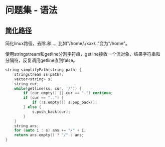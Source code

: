 # 问题集 - 语法

## [简化路径](https://leetcode.cn/problems/simplify-path/description/)

简化linux路径，去除.和..，比如"/home/./xxx/.."变为"/home"。

使用stringstream和getline分割字符串，getline接收一个流对象，结果字符串和分隔符，反复调用getline直到false。

```cpp
string simplifyPath(string path) {
    stringstream ss(path);
    vector<string> s;
    string cur;
    while(getline(ss, cur, '/')) {
        if (cur.empty() || cur == ".") continue;
        if (cur == "..") {
            if (!s.empty()) s.pop_back();
        } else {
            s.push_back(cur);
        }
    }
    string ans;
    for (auto i : s) ans += "/" + i;
    return ans.empty() ? "/" : ans;
}
```
